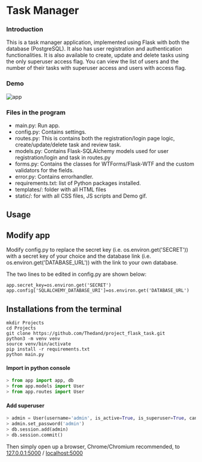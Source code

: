 # Task Manager

### Introduction

This is a task manager application, implemented using Flask with both the database (PostgreSQL). It also has user registration and authentication functionalities.
It is also available to create, update and delete tasks using the only superuser access flag. You can view the list of users and the number of their tasks with 
superuser access and users with access flag.

### Demo

![app](https://user-images.githubusercontent.com/17044897/93980229-08e72600-fd87-11ea-92d0-977d5ca532bd.gif)


### Files in the program
- main.py: Run app.
- config.py: Contains settings.
- routes.py: This is contains both the registration/login page logic, create/update/delete task and review task.
- models.py: Contains Flask-SQLAlchemy models used for user registration/login and task in routes.py
- forms.py: Contains the classes for WTForms/Flask-WTF and the custom validators for the fields.
- error.py: Contains errorhandler.
- requirements.txt: list of Python packages installed.
- templates/: folder with all HTML files
- static/: for with all CSS files, JS scripts and Demo gif.


## Usage

## Modify app

Modify config.py to replace the secret key (i.e. os.environ.get('SECRET')) with a secret key of your choice
and the database link (i.e. os.environ.get('DATABASE_URL')) with the link to your own database.

The two lines to be edited in config.py are shown below:

```
app.secret_key=os.environ.get('SECRET')
app.config['SQLALCHEMY_DATABASE_URI']=os.environ.get('DATABASE_URL')
```

## Installations from the terminal
```shell script
mkdir Projects
cd Projects
git clone https://github.com/Thedand/project_flask_task.git
python3 -m venv venv
source venv/bin/activate
pip install -r requirements.txt
python main.py
```

#### Import in python console
```python
> from app import app, db
> from app.models import User
> from app.routes import User
```
#### Add superuser
```python
> admin = User(username='admin', is_active=True, is_superuser=True, can_review_tasks=True)
> admin.set_password('admin')
> db.session.add(admin)
> db.session.commit()
```

Then simply open up a browser, Chrome/Chromium recommended, to [127.0.0.1:5000](https://127.0.0.1:5000/) / [localhost:5000](https://localhost:5000/)
